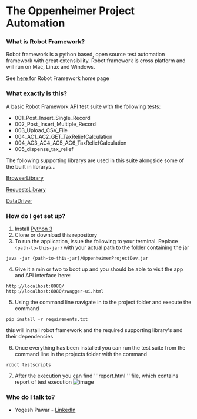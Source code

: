 # The Oppenheimer Project Automation


### What is Robot Framework? ###

Robot framework is a python based, open source test automation framework with great extensibility. Robot framework is cross platform and will run on Mac, Linux and Windows. 

See [here ](https://robotframework.org/)for Robot Framework home page


### What exactly is this? ###

A basic Robot Framework API test suite with the following tests:

* 001_Post_Insert_Single_Record
* 002_Post_Insert_Multiple_Record
* 003_Upload_CSV_File
* 004_AC1_AC2_GET_TaxReliefCalculation
* 004_AC3_AC4_AC5_AC6_TaxReliefCalculation
* 005_dispense_tax_relief

The following supporting librarys are used in this suite alongside some of the built in librarys...

[BrowserLibrary](https://github.com/MarketSquare/robotframework-browser)

[RequestsLibrary](https://github.com/bulkan/robotframework-requests)
  
[DataDriver](https://github.com/Snooz82/robotframework-datadriver)



### How do I get set up? ###

1. Install [Python 3](https://python.org/)
2. Clone or download this repository
3. To run the application, issue the following to your terminal. Replace `{path-to-this-jar}` with your actual path to the folder containing the jar 
```
java -jar {path-to-this-jar}/OppenheimerProjectDev.jar
```
4. Give it a min or two to boot up and you should be able to visit the app and API interface here:
```
http://localhost:8080/
http://localhost:8080/swagger-ui.html
```
5. Using the command line navigate in to the project folder and execute the command 
```
pip install -r requirements.txt
``` 
   this will install robot framework and the required supporting library's and their dependencies

6. Once everything has been installed you can run the test suite from the command line in the projects folder with the command
```
robot testscripts
``` 
7. After the execution you can find '''report.html''' file, which contains report of test execution ![image](https://user-images.githubusercontent.com/20729169/230257290-1c3d8daf-e80c-4ba9-a833-288cbf1e6d2e.png)





### Who do I talk to? ###

* Yogesh Pawar - [LinkedIn](https://www.linkedin.com/in/yogesh-pawar-73a99856/)
